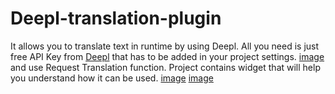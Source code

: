 # Deepl-translation-plugin
 It allows you to translate text in runtime by using Deepl. All you need is just free API Key from [Deepl](https://www.deepl.com/pl/pro-api?cta=header-pro-api/) that has to be added in your project settings.
 [image](https://i.imgur.com/octbR64.png)
and use Request Translation function. Project contains widget that will help you understand how it can be used.
[image](https://i.imgur.com/GoY4l9b.png)
[image](https://i.imgur.com/CRbhRLi.png)
